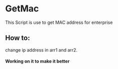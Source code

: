# GetMac
This Script is use to get MAC address for enterprise

## How to:

change ip address in arr1 and arr2.
#### Working on it to make it better
